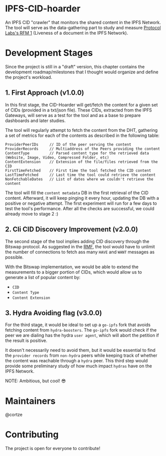 
# IPFS-CID-hoarder

An IPFS CID "crawler" that monitors the shared content in the IPFS Network. The tool will serve as the data-gathering part to study and measure [Protocol Labs's RFM 1](https://github.com/protocol/network-measurements/blob/master/RFMs.md#rfm-1--liveness-of-a-document-in-the-ipfs-network) (Liveness of a document in the IPFS Network).

# Development Stages
Since the project is still in a "draft" version, this chapter contains the development roadmap/milestones that I thought would organize and define the project's workload.

## 1. First Approach (v1.0.0)
In this first stage, the CID-Hoarder will get/fetch the content for a given set of CIDs (provided in a txt/json file). These CIDs, extracted from the IPFS Gateways, will serve as a test for the tool and as a base to prepare dashboards and later studies.

The tool will regularly attempt to fetch the content from the DHT, gathering a set of metrics for each of the contents as described in the following table:

```
ProviderPeerIDs     // ID of the peer serving the content 
ProviderRecords     // Multiaddress of the Peers providing the content 
ContentType         // Parsed content type for the retrieved data (Website, Image, Video, Compressed Folder, etc)
ContentExtension    // Extension of the file/files retrieved from the CID
FirstTimeFetched    // First time the tool fetched the CID content 
LastTimeFetched     // Last time the tool could retrieve the content 
NonFetchableDates   // List of dates where we couldn't retrieve the content
```

The tool will fill the `content metadata` DB in the first retrieval of the CID content. Afterward, it will keep pinging it every hour, updating the DB with a positive or negative attempt. 
The first experiment will run for a few days to test the tool's performance. After all the checks are successful, we could already move to stage 2 :) 

## 2. Cli CID Discovery Improvement (v2.0.0)
The second stage of the tool implies adding CID discovery through the Bitswap protocol. As suggested in the [RMF](https://github.com/protocol/network-measurements/blob/master/RFMs.md#rfm-1--liveness-of-a-document-in-the-ipfs-network), the tool would have to unlimit the number of connections to fetch ass many `HAVE` and `WANT` messages as possible.

With the Bitswap implementation, we would be able to extend the measurements to a bigger portion of CIDs, which would allow us to generate a list of popular content by:
- `CID`
- `Content Type`
- `Content Extension`

## 3. Hydra Avoiding flag (v3.0.0)
For the third stage, it would be ideal to set up a `go-ipfs` fork that avoids fetching content from `hydra-boosters`. The `go-ipfs` fork would check if the peer we are dialing has the hydra `user agent`, which will abort the petition if the result is positive. 

It doesn't necessarily need to avoid them, but it would be essential to find the `provider records` from `non-hydra` peers while keeping track of whether the content was reachable through a `hydra` peer.
This third step would provide some preliminary study of how much impact `hydras` have on the IPFS Network. 

NOTE: Ambitious, but cool! :sunglasses:

# Maintainers
@cortze

# Contributing
The project is open for everyone to contribute! 
